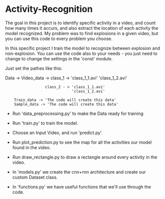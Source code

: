 # Activity-Recognition
The goal in this project is to identify specific activity in a video, and count how many times it accurs, and also extract the location of each activity the model recognized. My problem was to find explosions in a given video, but you can use this code to every problem you choose.

In this specific project I train the model to recognize between explosion and non-explosion.
You can use the code also to your needs - you just need to change to change the settings in the 'const' module.

Just set the pathes like this:

 Data -> Video_data -> class_1 -> 'class_1_1.avi'
                                  'class_1_2.avi'
        
                      class_2 - > 'class_1_1.avi'
                                  'class_1_2.avi'
        
        Train_data -> 'The code will create this data'                       
        Sample_data -> 'The code will create this data'                       
                      
                                 

- Run 'data_preprocessing.py' to make the Data ready for training
- Run 'train.py' to train the model.
- Choose an Input Video, and run 'predict.py'.
- Run plot_prediction.py to see the map for all the activities our model found in the video.
- Run draw_rectangle.py to draw a rectangle around every activity in the video.
                                
                                
- In 'models.py' we create the cnn+rnn architecture and create our custom Dataset class.
- In 'functions.py' we have useful functions that we'll use through the code.
